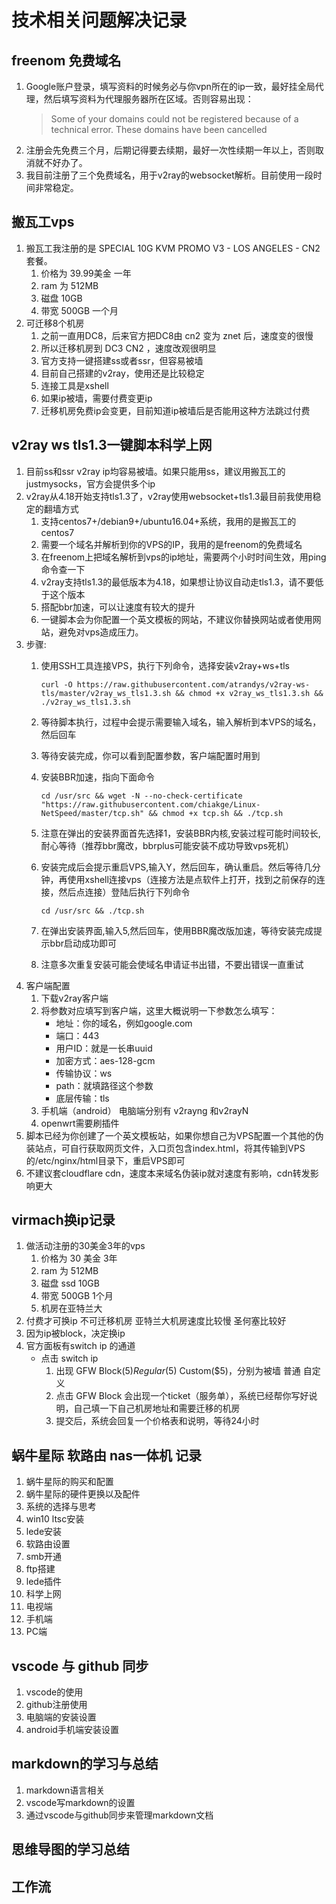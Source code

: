 # 技术相关问题解决记录

## freenom 免费域名

1. Google账户登录，填写资料的时候务必与你vpn所在的ip一致，最好挂全局代理，然后填写资料为代理服务器所在区域。否则容易出现：
   > Some of your domains could not be registered because of a technical error. These domains have been cancelled
2. 注册会先免费三个月，后期记得要去续期，最好一次性续期一年以上，否则取消就不好办了。
3. 我目前注册了三个免费域名，用于v2ray的websocket解析。目前使用一段时间非常稳定。

## 搬瓦工vps

1. 搬瓦工我注册的是 SPECIAL 10G KVM PROMO V3 - LOS ANGELES - CN2 套餐。
   1. 价格为 39.99美金 一年
   2. ram 为 512MB
   3. 磁盘 10GB
   4. 带宽 500GB 一个月
2. 可迁移8个机房
   1. 之前一直用DC8，后来官方把DC8由 cn2 变为 znet 后，速度变的很慢
   2. 所以迁移机房到 DC3 CN2 ，速度改观很明显
   3. 官方支持一键搭建ss或者ssr，但容易被墙
   4. 目前自己搭建的v2ray，使用还是比较稳定
   5. 连接工具是xshell
   6. 如果ip被墙，需要付费变更ip
   7. 迁移机房免费ip会变更，目前知道ip被墙后是否能用这种方法跳过付费

## v2ray ws tls1.3一键脚本科学上网

1. 目前ss和ssr v2ray ip均容易被墙。如果只能用ss，建议用搬瓦工的justmysocks，官方会提供多个ip
2. v2ray从4.18开始支持tls1.3了，v2ray使用websocket+tls1.3最目前我使用稳定的翻墙方式
   1. 支持centos7+/debian9+/ubuntu16.04+系统，我用的是搬瓦工的centos7
   2. 需要一个域名并解析到你的VPS的IP，我用的是freenom的免费域名
   3. 在freenom上把域名解析到vps的ip地址，需要两个小时时间生效，用ping命令查一下
   4. v2ray支持tls1.3的最低版本为4.18，如果想让协议自动走tls1.3，请不要低于这个版本
   5. 搭配bbr加速，可以让速度有较大的提升
   6. 一键脚本会为你配置一个英文模板的网站，不建议你替换网站或者使用网站，避免对vps造成压力。
3. 步骤:
   1. 使用SSH工具连接VPS，执行下列命令，选择安装v2ray+ws+tls
        >
       ``` shell
       curl -O https://raw.githubusercontent.com/atrandys/v2ray-ws-tls/master/v2ray_ws_tls1.3.sh && chmod +x v2ray_ws_tls1.3.sh && ./v2ray_ws_tls1.3.sh
       ```

   2. 等待脚本执行，过程中会提示需要输入域名，输入解析到本VPS的域名，然后回车
   3. 等待安装完成，你可以看到配置参数，客户端配置时用到
   4. 安装BBR加速，指向下面命令
        >
       ``` shell
      cd /usr/src && wget -N --no-check-certificate "https://raw.githubusercontent.com/chiakge/Linux-NetSpeed/master/tcp.sh" && chmod +x tcp.sh && ./tcp.sh
       ```

   5. 注意在弹出的安装界面首先选择1，安装BBR内核,安装过程可能时间较长,耐心等待（推荐bbr魔改，bbrplus可能安装不成功导致vps死机）
   6. 安装完成后会提示重启VPS,输入Y，然后回车，确认重启。然后等待几分钟，再使用xshell连接vps（连接方法是点软件上打开，找到之前保存的连接，然后点连接）登陆后执行下列命令
        >
       ``` shell
      cd /usr/src && ./tcp.sh
       ```

   7. 在弹出安装界面,输入5,然后回车，使用BBR魔改版加速，等待安装完成提示bbr启动成功即可
   8. 注意多次重复安装可能会使域名申请证书出错，不要出错误一直重试
4. 客户端配置
   1. 下载v2ray客户端
   2. 将参数对应填写到客户端，这里大概说明一下参数怎么填写：
      * 地址：你的域名，例如google.com
      * 端口：443
      * 用户ID：就是一长串uuid
      * 加密方式：aes-128-gcm
      * 传输协议：ws
      * path：就填路径这个参数
      * 底层传输：tls
   3. 手机端（android） 电脑端分别有 v2rayng 和v2rayN
   4. openwrt需要刷插件
5. 脚本已经为你创建了一个英文模板站，如果你想自己为VPS配置一个其他的伪装站点，可自行获取网页文件，入口页包含index.html，将其传输到VPS的/etc/nginx/html目录下，重启VPS即可
6. 不建议套cloudflare cdn，速度本来域名伪装ip就对速度有影响，cdn转发影响更大

## virmach换ip记录

1. 做活动注册的30美金3年的vps
   1. 价格为 30 美金 3年
   2. ram 为 512MB
   3. 磁盘 ssd 10GB
   4. 带宽 500GB 1个月
   5. 机房在亚特兰大
2. 付费才可换ip 不可迁移机房 亚特兰大机房速度比较慢 圣何塞比较好
3. 因为ip被block，决定换ip
4. 官方面板有switch ip 的通道
   * 点击 switch ip
      1. 出现 GFW Block($5) Regular($5) Custom($5)，分别为被墙 普通 自定义
      2. 点击 GFW Block 会出现一个ticket（服务单），系统已经帮你写好说明，自己填一下自己机房地址和需要迁移的机房
      3. 提交后，系统会回复一个价格表和说明，等待24小时

## 蜗牛星际 软路由 nas一体机 记录

1. 蜗牛星际的购买和配置
2. 蜗牛星际的硬件更换以及配件
3. 系统的选择与思考
4. win10 ltsc安装
5. lede安装
6. 软路由设置
7. smb开通
8. ftp搭建
9. lede插件
10. 科学上网
11. 电视端
12. 手机端
13. PC端

## vscode 与 github 同步

1. vscode的使用
2. github注册使用
3. 电脑端的安装设置
4. android手机端安装设置

## markdown的学习与总结

1. markdown语言相关
2. vscode写markdown的设置
3. 通过vscode与github同步来管理markdown文档

## 思维导图的学习总结

## 工作流